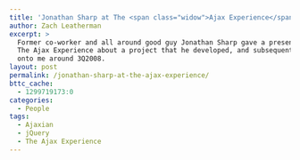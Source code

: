 ```yaml
---
title: 'Jonathan Sharp at The <span class="widow">Ajax Experience</span>'
author: Zach Leatherman
excerpt: >
  Former co-worker and all around good guy Jonathan Sharp gave a presentation at
  The Ajax Experience about a project that he developed, and subsequently passed
  onto me around 3Q2008.
layout: post
permalink: /jonathan-sharp-at-the-ajax-experience/
bttc_cache:
  - 1299719173:0
categories:
  - People
tags:
  - Ajaxian
  - jQuery
  - The Ajax Experience
---
```

